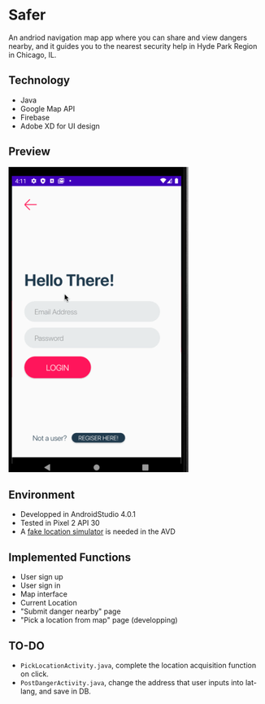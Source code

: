 # Safer
An andriod navigation map app where you can share and view dangers nearby, and it guides you to the nearest security help in Hyde Park Region in Chicago, IL.

## Technology
- Java
- Google Map API
- Firebase
- Adobe XD for UI design

## Preview
<img src="preview_map.gif" height=600><br>

## Environment
- Developped in AndroidStudio 4.0.1
- Tested in Pixel 2 API 30
- A [fake location simulator](https://play.google.com/store/apps/details?id=com.lexa.fakegps&hl=en_US&gl=US) is needed in the AVD 

## Implemented Functions

- User sign up
- User sign in
- Map interface
- Current Location
- "Submit danger nearby" page
- "Pick a location from map" page (developping)

## TO-DO
- `PickLocationActivity.java`, complete the location acquisition function on click.
- `PostDangerActivity.java`, change the address that user inputs into lat-lang, and save in DB.
